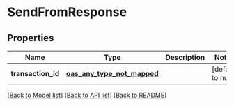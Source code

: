 # SendFromResponse
## Properties

| Name | Type | Description | Notes |
|------------ | ------------- | ------------- | -------------|
| **transaction\_id** | [**oas_any_type_not_mapped**](.md) |  | [default to null] |

[[Back to Model list]](../README.md#documentation-for-models) [[Back to API list]](../README.md#documentation-for-api-endpoints) [[Back to README]](../README.md)

